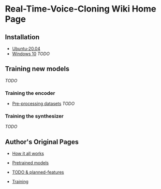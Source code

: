 # Real-Time-Voice-Cloning Wiki Home Page

## Installation
* [Ubuntu-20.04](https://github.com/CorentinJ/Real-Time-Voice-Cloning/wiki/Installation---Ubuntu-20.04)
* [Windows 10](https://github.com/CorentinJ/Real-Time-Voice-Cloning/wiki/Installation---Windows-10) _TODO_

## Training new models
_TODO_

### Training the encoder
* [Pre-processing datasets]() _TODO_

### Training the synthesizer
_TODO_

## Author's Original Pages
* [How it all works](https://github.com/CorentinJ/Real-Time-Voice-Cloning/wiki/How-it-all-works)

* [Pretrained models](https://github.com/CorentinJ/Real-Time-Voice-Cloning/wiki/Pretrained-models)

* [TODO & planned-features](https://github.com/CorentinJ/Real-Time-Voice-Cloning/wiki/TODO-&-planned-features)

* [Training](https://github.com/CorentinJ/Real-Time-Voice-Cloning/wiki/Training)